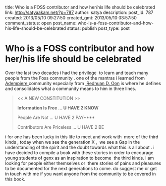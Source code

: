title: Who is a FOSS contributor and how her/his life should be celebrated
link: http://satyaakam.net/?p=787
author: satya
description: 
post_id: 787
created: 2013/05/10 09:27:50
created_gmt: 2013/05/10 03:57:50
comment_status: open
post_name: who-is-a-foss-contributor-and-how-his-life-should-be-celebrated
status: publish
post_type: post

# Who is a FOSS contributor and how her/his life should be celebrated

Over the last two decades i had the privilege  to learn and teach many people from the Foss community . one of the mantras i learned from [Adempiere ](http://www.adempiere.com/)community especially from [ Redhuan D. Oon](http://red1.org/) is where he defines and consolidates what a community means to him in three lines. 

> << A NEW CONSTITUTION >>
> 
> **Information Is Free **... U HAVE 2 KNOW****
> 
> People Are Not ... U HAVE 2 PAY****
> 
> Contributors Are Priceless ... U HAVE 2 BE

i for one has been lucky in this life to meet and work with  more of the third kinds , today when we see the generation X ,  we see a Gap in the understanding of the spirit and the doubt towards what this is all about . i have decided to compile a book with these stories in order to encourage young students of genx as an inspiration to become  the third kinds. i am looking for people either themselves or  there stories of pains and pleasures to be documented for the next generations to come. do suggest me or get in touch with me if you want anyone from the community to be covered in this book.